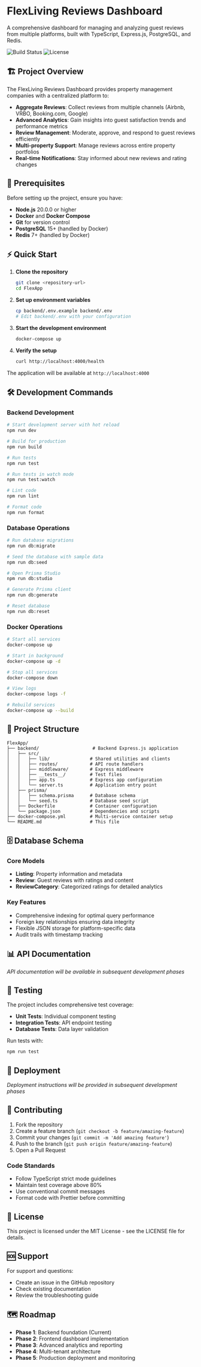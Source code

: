 # FlexLiving Reviews Dashboard

A comprehensive dashboard for managing and analyzing guest reviews from multiple platforms, built with TypeScript, Express.js, PostgreSQL, and Redis.

![Build Status](https://img.shields.io/badge/build-passing-brightgreen)
![License](https://img.shields.io/badge/license-MIT-blue)

## 🏗️ Project Overview

The FlexLiving Reviews Dashboard provides property management companies with a centralized platform to:

- **Aggregate Reviews**: Collect reviews from multiple channels (Airbnb, VRBO, Booking.com, Google)
- **Advanced Analytics**: Gain insights into guest satisfaction trends and performance metrics
- **Review Management**: Moderate, approve, and respond to guest reviews efficiently
- **Multi-property Support**: Manage reviews across entire property portfolios
- **Real-time Notifications**: Stay informed about new reviews and rating changes

## 🚀 Prerequisites

Before setting up the project, ensure you have:

- **Node.js** 20.0.0 or higher
- **Docker** and **Docker Compose**
- **Git** for version control
- **PostgreSQL** 15+ (handled by Docker)
- **Redis** 7+ (handled by Docker)

## ⚡ Quick Start

1. **Clone the repository**
   ```bash
   git clone <repository-url>
   cd FlexApp
   ```

2. **Set up environment variables**
   ```bash
   cp backend/.env.example backend/.env
   # Edit backend/.env with your configuration
   ```

3. **Start the development environment**
   ```bash
   docker-compose up
   ```

4. **Verify the setup**
   ```bash
   curl http://localhost:4000/health
   ```

The application will be available at `http://localhost:4000`

## 🛠️ Development Commands

### Backend Development
```bash
# Start development server with hot reload
npm run dev

# Build for production
npm run build

# Run tests
npm run test

# Run tests in watch mode
npm run test:watch

# Lint code
npm run lint

# Format code
npm run format
```

### Database Operations
```bash
# Run database migrations
npm run db:migrate

# Seed the database with sample data
npm run db:seed

# Open Prisma Studio
npm run db:studio

# Generate Prisma client
npm run db:generate

# Reset database
npm run db:reset
```

### Docker Operations
```bash
# Start all services
docker-compose up

# Start in background
docker-compose up -d

# Stop all services
docker-compose down

# View logs
docker-compose logs -f

# Rebuild services
docker-compose up --build
```

## 📁 Project Structure

```
FlexApp/
├── backend/                    # Backend Express.js application
│   ├── src/
│   │   ├── lib/               # Shared utilities and clients
│   │   ├── routes/            # API route handlers
│   │   ├── middleware/        # Express middleware
│   │   ├── __tests__/         # Test files
│   │   ├── app.ts             # Express app configuration
│   │   └── server.ts          # Application entry point
│   ├── prisma/
│   │   ├── schema.prisma      # Database schema
│   │   └── seed.ts            # Database seed script
│   ├── Dockerfile             # Container configuration
│   └── package.json           # Dependencies and scripts
├── docker-compose.yml         # Multi-service container setup
└── README.md                  # This file
```

## 🗄️ Database Schema

### Core Models

- **Listing**: Property information and metadata
- **Review**: Guest reviews with ratings and content
- **ReviewCategory**: Categorized ratings for detailed analytics

### Key Features

- Comprehensive indexing for optimal query performance
- Foreign key relationships ensuring data integrity
- Flexible JSON storage for platform-specific data
- Audit trails with timestamp tracking

## 📊 API Documentation

*API documentation will be available in subsequent development phases*

## 🧪 Testing

The project includes comprehensive test coverage:

- **Unit Tests**: Individual component testing
- **Integration Tests**: API endpoint testing
- **Database Tests**: Data layer validation

Run tests with:
```bash
npm run test
```

## 🚢 Deployment

*Deployment instructions will be provided in subsequent development phases*

## 🤝 Contributing

1. Fork the repository
2. Create a feature branch (`git checkout -b feature/amazing-feature`)
3. Commit your changes (`git commit -m 'Add amazing feature'`)
4. Push to the branch (`git push origin feature/amazing-feature`)
5. Open a Pull Request

### Code Standards

- Follow TypeScript strict mode guidelines
- Maintain test coverage above 80%
- Use conventional commit messages
- Format code with Prettier before committing

## 📝 License

This project is licensed under the MIT License - see the LICENSE file for details.

## 🆘 Support

For support and questions:

- Create an issue in the GitHub repository
- Check existing documentation
- Review the troubleshooting guide

## 🗺️ Roadmap

- **Phase 1**: Backend foundation (Current)
- **Phase 2**: Frontend dashboard implementation
- **Phase 3**: Advanced analytics and reporting
- **Phase 4**: Multi-tenant architecture
- **Phase 5**: Production deployment and monitoring
